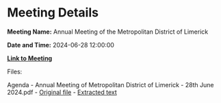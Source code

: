 # Meeting Details

**Meeting Name:** Annual Meeting of the Metropolitan District of Limerick

**Date and Time:** 2024-06-28 12:00:00

**[Link to Meeting](https://www.limerick.ie/council/whats-on/annual-meeting-of-the-metropolitan-district-of-limerick-0)**

Files: 

Agenda - Annual Meeting of Metropolitan District of Limerick - 28th June 2024.pdf - [Original file](https://www.limerick.ie/sites/default/files/media/documents/2024-06/agenda-annual-meeting-of-metropolitan-district-28th-june-2024.pdf) - [Extracted text](./Agenda%20-%20Annual%C2%A0Meeting%20of%20Metropolitan%20District%20of%20Limerick%20-%2028th%20June%202024.md)

